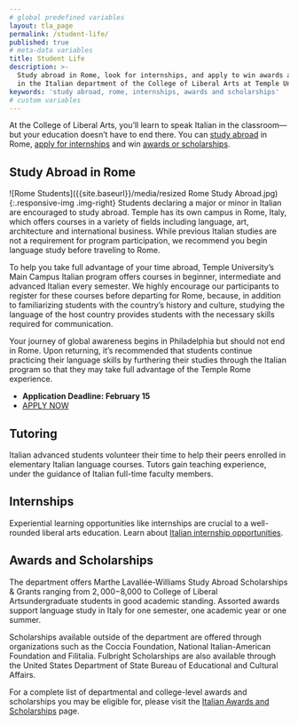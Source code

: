 ```yaml
---
# global predefined variables
layout: tla_page
permalink: /student-life/
published: true
# meta-data variables
title: Student Life
description: >-
  Study abroad in Rome, look for internships, and apply to win awards and scholarships 
  in the Italian department of the College of Liberal Arts at Temple University.
keywords: 'study abroad, rome, internships, awards and scholarships'
# custom variables
---
```

At the College of Liberal Arts, you’ll learn to speak Italian in the classroom—but your education doesn’t have to end there. You can [study abroad](#study-abroad-in-rome) in Rome, [apply for internships](#internships) and win [awards or scholarships](#awards-and-scholarships).

## Study Abroad in Rome
![Rome Students]({{site.baseurl}}/media/resized Rome Study Abroad.jpg){:.responsive-img .img-right}
Students declaring a major or minor in Italian are encouraged to study abroad. Temple has its own campus in Rome, Italy, which offers courses in a variety of fields including language, art, architecture and international business. While previous Italian studies are not a requirement for program participation, we recommend you begin language study before traveling to Rome.

To help you take full advantage of your time abroad, Temple University’s Main Campus Italian program offers courses in beginner, intermediate and advanced Italian every semester. We highly encourage our participants to register for these courses before departing for Rome, because, in addition to familiarizing students with the country’s history and culture, studying the language of the host country provides students with the necessary skills required for communication.

Your journey of global awareness begins in Philadelphia but should not end in Rome. Upon returning, it’s recommended that students continue practicing their language skills by furthering their studies through the Italian program so that they may take full advantage of the Temple Rome experience.

- **Application Deadline: February 15** <br>
- [APPLY NOW](https://studyabroad.temple.edu/sites/temple-rome-undergraduate-summer) <br>

## Tutoring
Italian advanced students volunteer their time to help their peers enrolled in elementary Italian language courses. Tutors gain teaching experience, under the guidance of Italian full-time faculty members.

## Internships
Experiential learning opportunities like internships are crucial to a well-rounded liberal arts education. Learn about [Italian internship opportunities](https://www.temple.edu/academics/degrees-programs/undegraduate-majors-minors/italian-major-ba-ital/careers-internships-opportunities).

## Awards and Scholarships
The department offers Marthe Lavallée-Williams Study Abroad Scholarships & Grants ranging from $2,000-$8,000 to College of Liberal Artsundergraduate students in good academic standing. Assorted awards support language study in Italy for one semester, one academic year or one summer.

Scholarships available outside of the department are offered through organizations such as the Coccia Foundation, National Italian-American Foundation and Filitalia. Fulbright Scholarships are also available through the United States Department of State Bureau of Educational and Cultural Affairs.

For a complete list of departmental and college-level awards and scholarships you may be eligible for, please visit the [Italian Awards and Scholarships](https://www.temple.edu/academics/degree-programs/italian-major-la-ital-ba) page.
